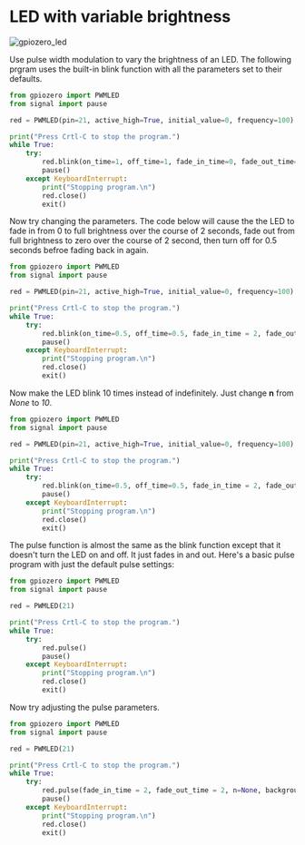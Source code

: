 # LED with variable brightness

![gpiozero_led](https://user-images.githubusercontent.com/13591438/38166944-4cff442c-34f2-11e8-80c0-6682a3f5df55.png)

Use pulse width modulation to vary the brightness of an LED. The following prgram uses the built-in blink function with all the parameters set to their defaults.

```python
from gpiozero import PWMLED
from signal import pause

red = PWMLED(pin=21, active_high=True, initial_value=0, frequency=100)

print("Press Crtl-C to stop the program.")
while True:	
	try:
		red.blink(on_time=1, off_time=1, fade_in_time=0, fade_out_time=0, n=None, background=True)
		pause()
	except KeyboardInterrupt:
		print("Stopping program.\n")
		red.close()
		exit()
```

Now try changing the parameters. The code below will cause the the LED to fade in from 0 to full brightness over the course of 2 seconds, fade out from full brightness to zero over the course of 2 second, then turn off for 0.5 seconds befroe fading back in again.

```python
from gpiozero import PWMLED
from signal import pause

red = PWMLED(pin=21, active_high=True, initial_value=0, frequency=100)

print("Press Crtl-C to stop the program.")
while True:	
	try:
		red.blink(on_time=0.5, off_time=0.5, fade_in_time = 2, fade_out_time = 2, n=None, background=True)
		pause()
	except KeyboardInterrupt:
		print("Stopping program.\n")
		red.close()
		exit()

```

Now make the LED blink 10 times instead of indefinitely. Just change **n** from *None* to *10*.

```python
from gpiozero import PWMLED
from signal import pause

red = PWMLED(pin=21, active_high=True, initial_value=0, frequency=100)

print("Press Crtl-C to stop the program.")
while True:	
	try:
		red.blink(on_time=0.5, off_time=0.5, fade_in_time = 2, fade_out_time = 2, n=10, background=True)
		pause()
	except KeyboardInterrupt:
		print("Stopping program.\n")
		red.close()
		exit()

```
The  pulse function is almost the same as the blink function except that it doesn't turn the LED on and off. It just fades in and out. Here's a basic pulse program with just the default pulse settings:

```python
from gpiozero import PWMLED
from signal import pause

red = PWMLED(21)

print("Press Crtl-C to stop the program.")
while True:	
	try:
		red.pulse()
		pause()
	except KeyboardInterrupt:
		print("Stopping program.\n")
		red.close()
		exit()
```

Now try adjusting the pulse parameters.

```python
from gpiozero import PWMLED
from signal import pause

red = PWMLED(21)

print("Press Crtl-C to stop the program.")
while True:	
	try:
		red.pulse(fade_in_time = 2, fade_out_time = 2, n=None, background=True)
		pause()
	except KeyboardInterrupt:
		print("Stopping program.\n")
		red.close()
		exit()
```
